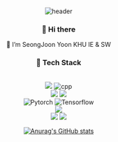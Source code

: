 <div align="center">
  

<br/>
  
![header](https://capsule-render.vercel.app/api?type=waving&color=auto&height=300&section=header&text=muk-jjang%20&fontSize=90)
### 👋 Hi there 
🌱 I’m SeongJoon Yoon 
KHU IE & SW
  

### :star2: Tech Stack
<br/>
  <img src="https://img.shields.io/badge/Python-3776AB?style=for-the-badge&logo=Python&logoColor=white">
  <img alt="cpp" src="https://img.shields.io/badge/c++-%2300599C.svg?style=for-the-badge&logo=c%2B%2B&logoColor=white">
<br/>
  <img src="https://img.shields.io/badge/Numpy-013243?style=for-the-badge&logo=Numpy&logoColor=white">
  <img src="https://img.shields.io/badge/Pandas-150458?style=for-the-badge&logo=Pandas&logoColor=white">

<br/>
  <img alt="Pytorch" src="https://img.shields.io/badge/PyTorch-EE4C2C?style=for-the-badge&logo=pytorch&logoColor=white">
  <img alt="Tensorflow" src="https://img.shields.io/badge/TensorFlow-%23FF6F00.svg?style=for-the-badge&logo=TensorFlow&logoColor=white">
<br/>
  <img src="https://img.shields.io/badge/MySQL-4479A1?style=for-the-badge&logo=MySQL&logoColor=white">
<br/>
  <img src="https://img.shields.io/badge/React-61DAFB?style=for-the-badge&logo=React&logoColor=black">
  <img src="https://img.shields.io/badge/Flutter-02569B?style=for-the-badge&logo=Flutter&logoColor=white">
<br/>

[![Anurag's GitHub stats](https://github-readme-stats.vercel.app/api?username=muk-jjang)](https://github.com/anuraghazra/github-readme-stats)
</div>


